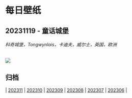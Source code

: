 # 每日壁纸

## 20231119 - 童话城堡

###### 科奇城堡，Tongwynlais，卡迪夫，威尔士，英国，欧洲

![](https://www.bing.com/th?id=OHR.CastleCoch_ZH-CN0917284602_UHD.jpg)

## 归档

| [202311](/202311/README.md)
| [202310](/202310/README.md)
| [202309](/202309/README.md)
| [202308](/202308/README.md)
| [202307](/202307/README.md)
| [202306](/202306/README.md)
|